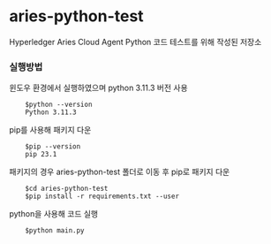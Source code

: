 # aries-python-test

Hyperledger Aries Cloud Agent Python 코드 테스트를 위해 작성된 저장소

### 실행방법

윈도우 환경에서 실행하였으며 python 3.11.3 버전 사용

        $python --version
        Python 3.11.3

pip를 사용해 패키지 다운

        $pip --version
        pip 23.1

패키지의 경우 aries-python-test 폴더로 이동 후 pip로 패키지 다운

        $cd aries-python-test
        $pip install -r requirements.txt --user

python을 사용해 코드 실행

        $python main.py
